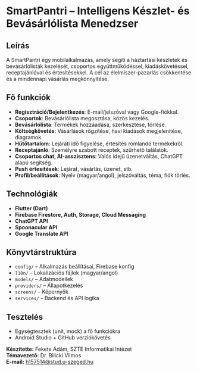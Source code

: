 # SmartPantri – Intelligens Készlet- és Bevásárlólista Menedzser

## Leírás

A SmartPantri egy mobilalkalmazás, amely segíti a háztartási készletek és bevásárlólisták kezelését, csoportos együttműködéssel, kiadáskövetéssel, receptajánlóval és értesítésekkel. A cél az élelmiszer-pazarlás csökkentése és a mindennapi vásárlás megkönnyítése.

## Fő funkciók

- **Regisztráció/Bejelentkezés**: E-mail/jelszóval vagy Google-fiókkal.
- **Csoportok**: Bevásárlólista megosztása, közös kezelés.
- **Bevásárlólista**: Termékek hozzáadása, szerkesztése, törlése.
- **Költségkövetés**: Vásárlások rögzítése, havi kiadások megjelenítése, diagramok.
- **Hűtőtartalom**: Lejárati idő figyelése, értesítés romlandó termékekről.
- **Receptajánló**: Személyre szabott receptek, szűrhető találatok.
- **Csoportos chat, AI-asszisztens**: Valós idejű üzenetváltás, ChatGPT alapú segítség.
- **Push értesítések**: Lejárat, vásárlás, üzenet, stb.
- **Profil/beállítások**: Nyelv (magyar/angol), jelszóváltás, téma, fiók törlés.

## Technológiák

- **Flutter (Dart)**
- **Firebase Firestore, Auth, Storage, Cloud Messaging**
- **ChatGPT API**
- **Spoonacular API**
- **Google Translate API**

## Könyvtárstruktúra

- `config/` – Alkalmazás beállításai, Firebase konfig
- `l10n/` – Lokalizációs fájlok (magyar/angol)
- `models/` – Adatmodellek
- `providers/` – Állapotkezelés
- `screens/` – Képernyők
- `services/` – Backend és API logika

## Tesztelés

- Egységtesztek (unit, mock) a fő funkciókra
- Android Studio + GitHub verziókövetés

**Készítette:** Fekete Ádám, SZTE Informatikai Intézet  
**Témavezető:** Dr. Bilicki Vilmos  
**E-mail:** h157514@stud.u-szeged.hu
